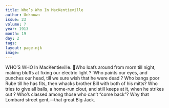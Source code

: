 ```yaml
---
title: Who’s Who In MacKentieville
author: Unknown
issue: 23
volume: 7
year: 1913
month: 19
day: 2
tags:
layout: page.njk
image:
---
```

WHO’S WHO In MacKentieville. Who loafs around from morn till night, making bluffs at fixing our electric light ? ‘Who paints our eyes, and punches our head, till we sure wish that he were dead ? Who bangs poor Rube till he has fits, then whacks brother Bill with both of his mitts? Who tries to give all balls, a home-run clout, and still keeps at it, when he strikes out ? Who’s classed among those who can’t “come back”? Why that Lombard street gent,—that great Big Jack. 
